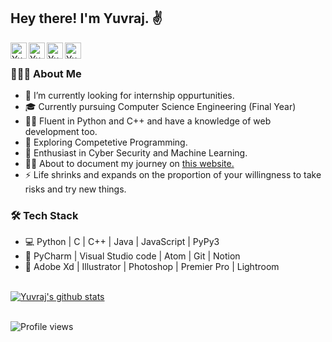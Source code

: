 <h2> Hey there! I'm Yuvraj. ✌️</h2>

<a href="https://www.yuvrajverma.tech">
  <img align="left" alt="Yuvraj's Website" width="26px" src="https://cdn0.iconfinder.com/data/icons/simpline-mix/64/simpline_47-512.png" />
</a>
<a href="https://www.linkedin.com/in/yuvrajverma01/">
  <img align="left" alt="Yuvraj's LinkdeIN" width="26px" src="https://cdn3.iconfinder.com/data/icons/2018-social-media-logotypes/1000/2018_social_media_popular_app_logo_linkedin-512.png" />
</a>
<a href="https://www.instagram.com/yuvrajverma01/">
  <img align="left" alt="Yuvraj's Instagram" width="26px" src="https://cdn3.iconfinder.com/data/icons/2018-social-media-logotypes/1000/2018_social_media_popular_app_logo_instagram-512.png" />
</a>
<a href="https://www.youtube.com/watch?v=3jEZnZD6phQ&t=0s">
  <img align="left" alt="Yuvraj's YouTube" width="26px" src="https://cdn3.iconfinder.com/data/icons/2018-social-media-logotypes/1000/2018_social_media_popular_app_logo_youtube-512.png" />
</a>
<br>
<h3> 👨🏻‍💻 About Me </h3>

- 🔭 I’m currently looking for internship oppurtunities.
- 🎓 Currently pursuing Computer Science Engineering (Final Year) 
- 👨‍💻 Fluent in Python and C++ and have a knowledge of web development too.
- 🔭 Exploring Competetive Programming.
- 🌱 Enthusiast in Cyber Security and Machine Learning.
- 🏃‍♂️ About to document my journey on [this website.](https://www.youtube.com/watch?v=3jEZnZD6phQ&t=0s)
- ⚡ Life shrinks and expands on the proportion of your willingness to take risks and try new things.

<h3>🛠 Tech Stack</h3>

- 💻 Python | C | C++ | Java | JavaScript | PyPy3
- 🔧 PyCharm | Visual Studio code | Atom | Git | Notion
- 💽 Adobe Xd | Illustrator | Photoshop | Premier Pro | Lightroom

<br>

<a href="https://github.com/yuvrajverma01">
 <img align="center" src="https://github-readme-stats.vercel.app/api?username=yuvrajverma01&show_icons=true&theme=light&line_height=27" alt="Yuvraj's github stats"/>
</a>

<br>
<br>

![Profile views](https://gpvc.arturio.dev/yuvrajverma01) 

